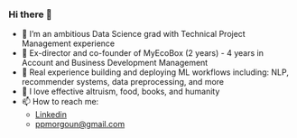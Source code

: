### Hi there 👋
- 🔭 I’m an ambitious Data Science grad with Technical Project Management experience
- 🤵 Ex-director and co-founder of MyEcoBox (2 years) - 4 years in Account and Business Development Management  
- 🤖 Real experience building and deploying ML workflows including: NLP, recommender systems, data preprocessing, and more
- 🌱 I love effective altruism, food, books, and humanity
- 📫 How to reach me:
  * [Linkedin](https://www.linkedin.com/in/petr-morgoun-537101208/)
  * ppmorgoun@gmail.com


<!--
**ppmorgoun/ppmorgoun** is a ✨ _special_ ✨ repository because its `README.md` (this file) appears on your GitHub profile.

Here are some ideas to get you started:

- 🔭 I’m currently working on ...
- 🌱 I’m currently learning ...
- 👯 I’m looking to collaborate on ...
- 🤔 I’m looking for help with ...
- 💬 Ask me about ...
- 📫 How to reach me: ...
- 😄 Pronouns: ...
- ⚡ Fun fact: ...
-->
